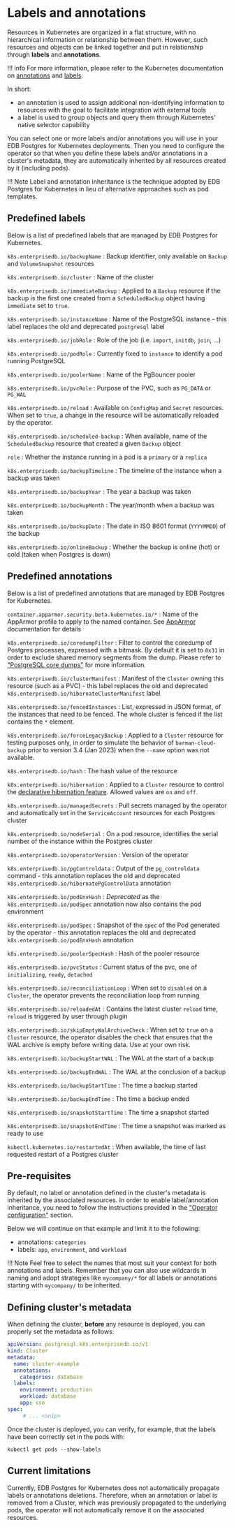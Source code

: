 # Labels and annotations

Resources in Kubernetes are organized in a flat structure, with no hierarchical
information or relationship between them. However, such resources and objects
can be linked together and put in relationship through **labels** and
**annotations**.

!!! info
    For more information, please refer to the Kubernetes documentation on
    [annotations](https://kubernetes.io/docs/concepts/overview/working-with-objects/annotations/) and
    [labels](https://kubernetes.io/docs/concepts/overview/working-with-objects/labels/).

In short:

- an annotation is used to assign additional non-identifying information to
  resources with the goal to facilitate integration with external tools
- a label is used to group objects and query them through Kubernetes' native
  selector capability

You can select one or more labels and/or annotations you will use
in your EDB Postgres for Kubernetes deployments. Then you need to configure the operator
so that when you define these labels and/or annotations in a cluster's metadata,
they are automatically inherited by all resources created by it (including pods).

!!! Note
    Label and annotation inheritance is the technique adopted by EDB Postgres for Kubernetes
    in lieu of alternative approaches such as pod templates.

## Predefined labels

Below is a list of predefined labels that are managed by EDB Postgres for Kubernetes.

`k8s.enterprisedb.io/backupName`
:   Backup identifier, only available on `Backup` and `VolumeSnapshot`
    resources

`k8s.enterprisedb.io/cluster`
:   Name of the cluster

`k8s.enterprisedb.io/immediateBackup`
:   Applied to a `Backup` resource if the backup is the first one created from
    a `ScheduledBackup` object having `immediate` set to `true`.

`k8s.enterprisedb.io/instanceName`
:   Name of the PostgreSQL instance - this label replaces the old and
    deprecated `postgresql` label

`k8s.enterprisedb.io/jobRole`
:   Role of the job (i.e. `import`, `initdb`, `join`, ...)

`k8s.enterprisedb.io/podRole`
:   Currently fixed to `instance` to identify a pod running PostgreSQL

`k8s.enterprisedb.io/poolerName`
:   Name of the PgBouncer pooler

`k8s.enterprisedb.io/pvcRole`
:   Purpose of the PVC, such as `PG_DATA` or `PG_WAL`

`k8s.enterprisedb.io/reload`
:   Available on `ConfigMap` and `Secret` resources. When set to `true`,
    a change in the resource will be automatically reloaded by the operator.

`k8s.enterprisedb.io/scheduled-backup`
:   When available, name of the `ScheduledBackup` resource that created a given
    `Backup` object

`role`
:   Whether the instance running in a pod is a `primary` or a `replica`

`k8s.enterprisedb.io/backupTimeline`
: The timeline of the instance when a backup was taken

`k8s.enterprisedb.io/backupYear`
: The year a backup was taken

`k8s.enterprisedb.io/backupMonth`
: The year/month when a backup was taken

`k8s.enterprisedb.io/backupDate`
: The date in ISO  8601 format (`YYYYMMDD`) of the backup

`k8s.enterprisedb.io/onlineBackup`
: Whether the backup is online (hot) or cold (taken when Postgres is down)

## Predefined annotations

Below is a list of predefined annotations that are managed by EDB Postgres for Kubernetes.

`container.apparmor.security.beta.kubernetes.io/*`
:   Name of the AppArmor profile to apply to the named container.
    See [AppArmor](security.md#restricting-pod-access-using-apparmor)
    documentation for details

`k8s.enterprisedb.io/coredumpFilter`
:   Filter to control the coredump of Postgres processes, expressed with a
    bitmask. By default it is set to `0x31` in order to exclude shared memory
    segments from the dump. Please refer to ["PostgreSQL core dumps"](troubleshooting.md#postgresql-core-dumps)
    for more information.

`k8s.enterprisedb.io/clusterManifest`
:   Manifest of the `Cluster` owning this resource (such as a PVC) - this label
    replaces the old and deprecated `k8s.enterprisedb.io/hibernateClusterManifest` label

`k8s.enterprisedb.io/fencedInstances`
:   List, expressed in JSON format, of the instances that need to be fenced.
    The whole cluster is fenced if the list contains the `*` element.

`k8s.enterprisedb.io/forceLegacyBackup`
:   Applied to a `Cluster` resource for testing purposes only, in order to
    simulate the behavior of `barman-cloud-backup` prior to version 3.4 (Jan 2023)
    when the `--name` option was not available.

`k8s.enterprisedb.io/hash`
:   The hash value of the resource

`k8s.enterprisedb.io/hibernation`
:   Applied to a `Cluster` resource to control the [declarative hibernation feature](declarative_hibernation.md).
    Allowed values are `on` and `off`.

`k8s.enterprisedb.io/managedSecrets`
:   Pull secrets managed by the operator and automatically set in the
    `ServiceAccount` resources for each Postgres cluster

`k8s.enterprisedb.io/nodeSerial`
:   On a pod resource, identifies the serial number of the instance within the
    Postgres cluster

`k8s.enterprisedb.io/operatorVersion`
:   Version of the operator

`k8s.enterprisedb.io/pgControldata`
:   Output of the `pg_controldata` command - this annotation replaces the old and
    deprecated `k8s.enterprisedb.io/hibernatePgControlData` annotation

`k8s.enterprisedb.io/podEnvHash`
:   *Deprecated* as the `k8s.enterprisedb.io/podSpec` annotation now also contains the pod environment

`k8s.enterprisedb.io/podSpec`
:   Snapshot of the `spec` of the Pod generated by the operator - this annotation replaces
    the old and deprecated `k8s.enterprisedb.io/podEnvHash` annotation

`k8s.enterprisedb.io/poolerSpecHash`
:   Hash of the pooler resource

`k8s.enterprisedb.io/pvcStatus`
:   Current status of the pvc, one of `initializing`, `ready`, `detached`

`k8s.enterprisedb.io/reconciliationLoop`
:   When set to `disabled` on a `Cluster`, the operator prevents the
    reconciliation loop from running

`k8s.enterprisedb.io/reloadedAt`
:   Contains the latest cluster `reload` time, `reload` is triggered by user through plugin

`k8s.enterprisedb.io/skipEmptyWalArchiveCheck`
:   When set to `true` on a `Cluster` resource, the operator disables the check
    that ensures that the WAL archive is empty before writing data. Use at your own
    risk.

`k8s.enterprisedb.io/backupStartWAL`
: The WAL at the start of a backup

`k8s.enterprisedb.io/backupEndWAL`
: The WAL at the conclusion of a backup

`k8s.enterprisedb.io/backupStartTime`
: The time a backup started

`k8s.enterprisedb.io/backupEndTime`
: The time a backup ended

`k8s.enterprisedb.io/snapshotStartTime`
: The time a snapshot started

`k8s.enterprisedb.io/snapshotEndTime`
: The time a snapshot was marked as ready to use

`kubectl.kubernetes.io/restartedAt`
:  When available, the time of last requested restart of a Postgres cluster

## Pre-requisites

By default, no label or annotation defined in the cluster's metadata is
inherited by the associated resources.
In order to enable label/annotation inheritance, you need to follow the
instructions provided in the ["Operator configuration"](operator_conf.md) section.

Below we will continue on that example and limit it to the following:

- annotations: `categories`
- labels: `app`, `environment`, and `workload`

!!! Note
    Feel free to select the names that most suit your context for both
    annotations and labels. Remember that you can also use wildcards
    in naming and adopt strategies like `mycompany/*` for all labels
    or annotations starting with `mycompany/` to be inherited.

## Defining cluster's metadata

When defining the cluster, **before** any resource is deployed, you can
properly set the metadata as follows:

```yaml
apiVersion: postgresql.k8s.enterprisedb.io/v1
kind: Cluster
metadata:
  name: cluster-example
  annotations:
    categories: database
  labels:
    environment: production
    workload: database
    app: sso
spec:
     # ... <snip>
```

Once the cluster is deployed, you can verify, for example, that the labels
have been correctly set in the pods with:

```shell
kubectl get pods --show-labels
```

## Current limitations

Currently, EDB Postgres for Kubernetes does not automatically propagate labels or
annotations deletions. Therefore, when an annotation or label is removed from
a Cluster, which was previously propagated to the underlying pods, the operator
will not automatically remove it on the associated resources.
